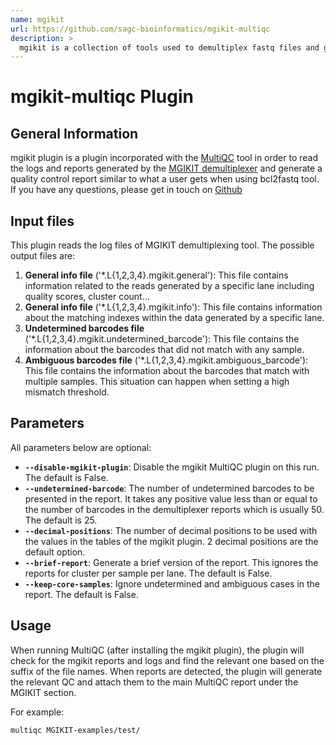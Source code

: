 ```yaml
---
name: mgikit
url: https://github.com/sagc-bioinformatics/mgikit-multiqc
description: >
  mgikit is a collection of tools used to demultiplex fastq files and generate demultiplexing and quality reports.
---
```


# mgikit-multiqc Plugin

## General Information
mgikit plugin is a plugin incorporated with the [MultiQC](https://multiqc.info/) tool in order to read the logs and reports
generated by the [MGIKIT demultiplexer](https://sagc-bioinformatics.github.io/mgikit/) and generate a quality control report similar to what a user gets
when using bcl2fastq tool.
If you have any questions, please get in touch on [Github](https://github.com/sagc-bioinformatics)

## Input files
This plugin reads the log files of MGIKIT demultiplexing tool. The possible output files are:
1. **General info file** ('\*.L{1,2,3,4}.mgikit.general'): This file contains information related to the reads generated by a specific lane including quality scores, cluster count...
2. **General info file** ('\*.L{1,2,3,4}.mgikit.info'): This file contains information about the matching indexes within the data generated by a specific lane.
3. **Undetermined barcodes file** ('\*.L{1,2,3,4}.mgikit.undetermined_barcode'): This file contains the information about the barcodes that did not match with any sample.
4. **Ambiguous barcodes file** ('\*.L{1,2,3,4}.mgikit.ambiguous_barcode'): This file contains the information about the barcodes that match with multiple samples. This situation can happen when setting a high mismatch threshold.

## Parameters
All parameters below are optional:
+ **`--disable-mgikit-plugin`**: Disable the mgikit MultiQC plugin on this run. The default is False.
+ **`--undetermined-barcode`**: The number of undetermined barcodes to be presented in the report. It
takes any positive value less than or equal to the number of barcodes in the demultiplexer reports
which is usually 50. The default is 25.
+ **`--decimal-positions`**: The number of decimal positions to be used with the values in the tables of the mgikit
plugin. 2 decimal positions are the default option.
+ **`--brief-report`**: Generate a brief version of the report. This ignores the reports for cluster per sample
per lane. The default is False.
+ **`--keep-core-samples`**: Ignore undetermined and ambiguous cases in the report. The default is False.

## Usage
When running MultiQC (after installing the mgikit plugin), the plugin will check for the mgikit reports
and logs and find the relevant one based on the suffix of the file names. When reports are detected,
the plugin will generate the relevant QC and attach them to the main MultiQC report under the MGIKIT
section.

For example:
```bash
multiqc MGIKIT-examples/test/
```
